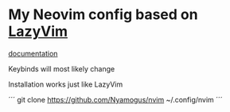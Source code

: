 # My Neovim config based on [LazyVim](https://github.com/LazyVim/LazyVim)

[documentation](https://lazyvim.github.io/installation)

Keybinds will most likely change

Installation works just like LazyVim

´´´
git clone https://github.com/Nyamogus/nvim ~/.config/nvim
´´´
